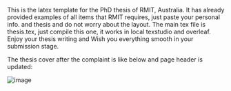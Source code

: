 This is the latex template for the PhD thesis of RMIT, Australia. It has already provided examples of all items that RMIT requires, just paste your personal info.
and thesis and do not worry about the layout. The main tex file is thesis.tex, just compile this one, it works in local texstudio and overleaf. Enjoy your thesis writing and Wish you everything smooth in your submission stage.

The thesis cover after the complaint is like below and page header is updated:

 ![image](https://github.com/xiaohajiayouo/RMIT_Thesis_Latex_Template/assets/61356011/31493d30-6933-4658-93db-6d38324fffb9)


